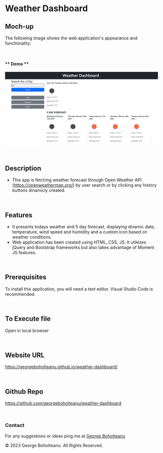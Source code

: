 # Weather Dashboard 

## Moch-up

The following image shows the web application's appearance and functionality:

&nbsp;

#### ** Demo **

![Quiz-App-Mochup](./assets/images/10-server-side-apis-challenge-demo.png)

&nbsp;

## Description

* This app is fetching weather forecast through Open Weather API (https://openweathermap.org/) by user search or by clicking any history buttons dinamicly created.


&nbsp;

## Features
* It presents todays weather and 5 day forecast, displaying dinamic date, temperature, wind speed and humidity and a custom icon based on weather conditions.
* Web application has been created using HTML, CSS, JS. It utilezes jQuery and Bootstrap frameworks but also takes advantage of Moment JS features.



&nbsp;

## Prerequisites 

To install this application, you will need a text editor. Visual Studio Code is recommended.

&nbsp;

## To Execute file

Open in local browser

&nbsp;
&nbsp;

## Website URL

https://georgeboholteanu.github.io/weather-dashboard/

&nbsp;

## Github Repo

https://github.com/georgeboholteanu/weather-dashboard

&nbsp;
&nbsp;

### Contact

For any suggestions or ideas ping me at [George Boholteanu](mailto:george.boholteanu@gmail.com)

© 2023 George Boholteanu. All Rights Reserved.
